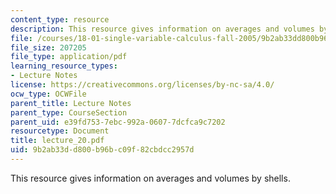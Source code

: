```yaml
---
content_type: resource
description: This resource gives information on averages and volumes by shells.
file: /courses/18-01-single-variable-calculus-fall-2005/9b2ab33dd800b96bc09f82cbdcc2957d_lecture_20.pdf
file_size: 207205
file_type: application/pdf
learning_resource_types:
- Lecture Notes
license: https://creativecommons.org/licenses/by-nc-sa/4.0/
ocw_type: OCWFile
parent_title: Lecture Notes
parent_type: CourseSection
parent_uid: e39fd753-7ebc-992a-0607-7dcfca9c7202
resourcetype: Document
title: lecture_20.pdf
uid: 9b2ab33d-d800-b96b-c09f-82cbdcc2957d
---
```

This resource gives information on averages and volumes by shells.